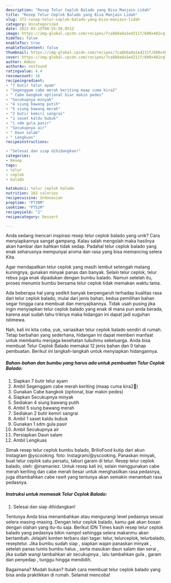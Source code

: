 ```yaml
---
description: "Resep Telur Ceplok Balado yang Bisa Manjain Lidah"
title: "Resep Telur Ceplok Balado yang Bisa Manjain Lidah"
slug: 373-resep-telur-ceplok-balado-yang-bisa-manjain-lidah
category: Uncategorized
date: 2022-03-15T08:55:56.851Z
image: https://img-global.cpcdn.com/recipes/7ca8b8ada1ed211f/680x482cq70/telur-ceplok-balado-foto-resep-utama.jpg
hideToc: false
enableToc: true
enableTocContent: false
thumbnail: https://img-global.cpcdn.com/recipes/7ca8b8ada1ed211f/680x482cq70/telur-ceplok-balado-foto-resep-utama.jpg
cover: https://img-global.cpcdn.com/recipes/7ca8b8ada1ed211f/680x482cq70/telur-ceplok-balado-foto-resep-utama.jpg
author: Admin
authorAv: notfound
ratingvalue: 4.4
reviewcount: 16
recipeingredient:
- "7 butir telur ayam"
- "Segenggam cabe merah keriting maap cuma kira2"
- " Cabe bangkok optional biar makin pedes"
- "Secukupnya minyak"
- "4 siung bawang putih"
- "5 siung bawang merah"
- "2 butir kemiri sangrai"
- "1 saset kaldu bubuk"
- "1 sdm gula pasir"
- "Secukupnya air"
- " Daun salam"
- " Lengkuas"
recipeinstructions:

- "Selesai dan siap dihidangkan!"
categories:
- Resep
tags:
- telur
- ceplok
- balado

katakunci: telur ceplok balado 
nutrition: 163 calories
recipecuisine: Indonesian
preptime: "PT39M"
cooktime: "PT52M"
recipeyield: "2"
recipecategory: Dessert

---
```





Anda sedang mencari inspirasi resep telur ceplok balado yang unik? Cara menyiapkannya sangat gampang. Kalau salah mengolah maka hasilnya akan hambar dan bahkan tidak sedap. Padahal telur ceplok balado yang enak seharusnya mempunyai aroma dan rasa yang bisa memancing selera Kita.





Agar mendapatkan telur ceplok yang masih lembut setengah matang kuningnya, gunakan minyak panas dan banyak. Selain telur ceplok, telur rebus juga enak dipadukan dengan bumbu balado. Namun setelah itu, proses menumis bumbu bersama telur ceplok tidak memakan waktu lama.

Ada beberapa hal yang sedikit banyak berpengaruh terhadap kualitas rasa dari telur ceplok balado, mulai dari jenis bahan, kedua pemilihan bahan segar hingga cara membuat dan menyajikannya. Tidak usah pusing jika ingin menyiapkan telur ceplok balado yang enak di mana pun anda berada, karena asal sudah tahu triknya maka hidangan ini dapat jadi suguhan istimewa.






Nah, kali ini kita coba, yuk, variasikan telur ceplok balado sendiri di rumah. Tetap berbahan yang sederhana, hidangan ini dapat memberi manfaat untuk membantu menjaga kesehatan tubuhmu sekeluarga. Anda bisa membuat Telur Ceplok Balado memakai 12 jenis bahan dan 0 tahap pembuatan. Berikut ini langkah-langkah untuk menyiapkan hidangannya.

<!--inarticleads1-->

##### Bahan-bahan dan bumbu yang harus ada untuk pembuatan Telur Ceplok Balado:

1. Siapkan 7 butir telur ayam
1. Ambil Segenggam cabe merah keriting (maap cuma kira2🤭)
1. Gunakan  Cabe bangkok (optional, biar makin pedes)
1. Siapkan Secukupnya minyak
1. Sediakan 4 siung bawang putih
1. Ambil 5 siung bawang merah
1. Sediakan 2 butir kemiri sangrai
1. Ambil 1 saset kaldu bubuk
1. Gunakan 1 sdm gula pasir
1. Ambil Secukupnya air
1. Persiapkan  Daun salam
1. Ambil  Lengkuas


Simak resep telur ceplok bumbu balado, BrilioFood kutip dari akun Instagram @yscooking. foto: Instagram/@yscooking. Panaskan minyak, buat telur ceplok satu persatu, taburi garam di telur. Resep telur ceplok balado, oleh: @inamaniez. Untuk resep kali ini, selain menggunakan cabe merah keriting dan cabe merah besar untuk menghasilkan rasa pedasnya, juga ditambahkan cabe rawit yang tentunya akan semakin menambah rasa pedasnya. 

<!--inarticleads2-->

##### Instruksi untuk memasak Telur Ceplok Balado:


1. Selesai dan siap dihidangkan!

Tentunya Anda bisa menambahkan atau mengurangi level pedasnya sesuai selera masing-masing. Dengan telur ceplok balado, kamu gak akan bosan dengan olahan yang itu-itu saja. Berikut IDN Times kasih resep telur ceplok balado yang pedasnya bikin nampol sehingga selera makanmu akan bertambah. Jelajahi konten terbaru dari tagar: telur, telurceplok, telurbalado, reseptelur. Jika bumbu sudah siap , siapkan wajan panaskan minyak , setelah panas tumis bumbu halus , serta masukan daun salam dan serai , jika sudah wangi tambahkan air secukupnya , lalu tambahkan gula , garam dan penyedap , tunggu hingga mendidih. 

Bagaimana? Mudah bukan? Itulah cara membuat telur ceplok balado yang bisa anda praktikkan di rumah. Selamat mencoba!

